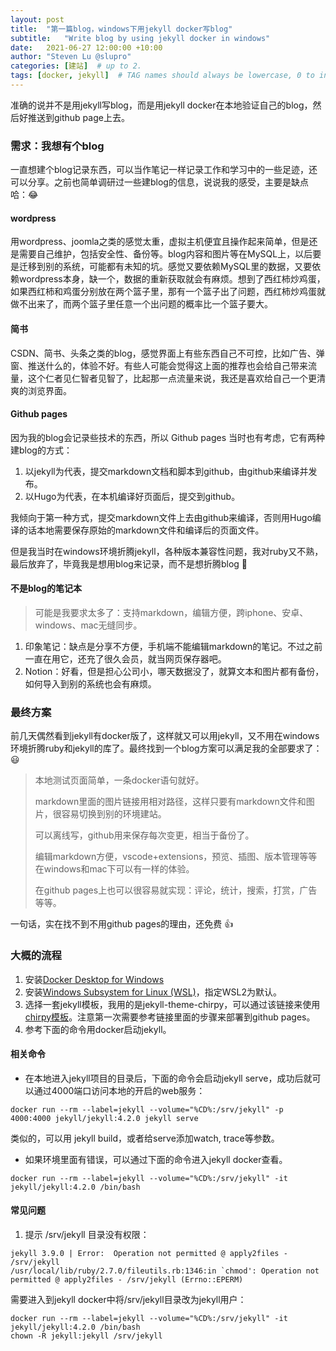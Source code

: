 ```yaml
---
layout: post
title:  "第一篇blog，windows下用jekyll docker写blog"
subtitle:   "Write blog by using jekyll docker in windows"
date:   2021-06-27 12:00:00 +10:00
author: "Steven Lu @slupro"
categories: [建站]  # up to 2.
tags: [docker, jekyll]  # TAG names should always be lowercase, 0 to infinity.
---
```


准确的说并不是用jekyll写blog，而是用jekyll docker在本地验证自己的blog，然后好推送到github page上去。

### 需求：我想有个blog

一直想建个blog记录东西，可以当作笔记一样记录工作和学习中的一些足迹，还可以分享。之前也简单调研过一些建blog的信息，说说我的感受，主要是缺点哈：:joy:

#### wordpress

用wordpress、joomla之类的感觉太重，虚拟主机便宜且操作起来简单，但是还是需要自己维护，包括安全性、备份等。blog内容和图片等在MySQL上，以后要是迁移到别的系统，可能都有未知的坑。感觉又要依赖MySQL里的数据，又要依赖wordpress本身，缺一个，数据的重新获取就会有麻烦。想到了西红柿炒鸡蛋，如果西红柿和鸡蛋分别放在两个篮子里，那有一个篮子出了问题，西红柿炒鸡蛋就做不出来了，而两个篮子里任意一个出问题的概率比一个篮子要大。

#### 简书

CSDN、简书、头条之类的blog，感觉界面上有些东西自己不可控，比如广告、弹窗、推送什么的，体验不好。有些人可能会觉得这上面的推荐也会给自己带来流量，这个仁者见仁智者见智了，比起那一点流量来说，我还是喜欢给自己一个更清爽的浏览界面。

#### Github pages

因为我的blog会记录些技术的东西，所以 Github pages 当时也有考虑，它有两种建blog的方式：

1. 以jekyll为代表，提交markdown文档和脚本到github，由github来编译并发布。
2. 以Hugo为代表，在本机编译好页面后，提交到github。

我倾向于第一种方式，提交markdown文件上去由github来编译，否则用Hugo编译的话本地需要保存原始的markdown文件和编译后的页面文件。

但是我当时在windows环境折腾jekyll，各种版本兼容性问题，我对ruby又不熟，最后放弃了，毕竟我是想用blog来记录，而不是想折腾blog :rofl:

#### 不是blog的笔记本

> 可能是我要求太多了：支持markdown，编辑方便，跨iphone、安卓、windows、mac无缝同步。

1. 印象笔记：缺点是分享不方便，手机端不能编辑markdown的笔记。不过之前一直在用它，还充了很久会员，就当网页保存器吧。
2. Notion：好看，但是担心公司小，哪天数据没了，就算文本和图片都有备份，如何导入到别的系统也会有麻烦。

### 最终方案

前几天偶然看到jekyll有docker版了，这样就又可以用jekyll，又不用在windows环境折腾ruby和jekyll的库了。最终找到一个blog方案可以满足我的全部要求了：:smiley:

> 本地测试页面简单，一条docker语句就好。
> 
> markdown里面的图片链接用相对路径，这样只要有markdown文件和图片，很容易切换到别的环境建站。
> 
> 可以离线写，github用来保存每次变更，相当于备份了。
> 
> 编辑markdown方便，vscode+extensions，预览、插图、版本管理等等在windows和mac下可以有一样的体验。
> 
> 在github pages上也可以很容易就实现：评论，统计，搜索，打赏，广告等等。

一句话，实在找不到不用github pages的理由，还免费 :+1:

### 大概的流程

1. 安装[Docker Desktop for Windows](https://docs.docker.com/docker-for-windows/install/)
2. 安装[Windows Subsystem for Linux (WSL)](https://docs.microsoft.com/en-us/windows/wsl/install-win10)，指定WSL2为默认。
3. 选择一套jekyll模板，我用的是jekyll-theme-chirpy，可以通过该链接来使用[chirpy模板](https://github.com/cotes2020/chirpy-starter)。注意第一次需要参考链接里面的步骤来部署到github pages。
4. 参考下面的命令用docker启动jekyll。

#### 相关命令

* 在本地进入jekyll项目的目录后，下面的命令会启动jekyll serve，成功后就可以通过4000端口访问本地的开启的web服务：

```
docker run --rm --label=jekyll --volume="%CD%:/srv/jekyll" -p 4000:4000 jekyll/jekyll:4.2.0 jekyll serve
```

类似的，可以用 jekyll build，或者给serve添加watch, trace等参数。

* 如果环境里面有错误，可以通过下面的命令进入jekyll docker查看。

```
docker run --rm --label=jekyll --volume="%CD%:/srv/jekyll" -it jekyll/jekyll:4.2.0 /bin/bash
```

#### 常见问题

1. 提示 /srv/jekyll 目录没有权限：

```
jekyll 3.9.0 | Error:  Operation not permitted @ apply2files - /srv/jekyll
/usr/local/lib/ruby/2.7.0/fileutils.rb:1346:in `chmod': Operation not permitted @ apply2files - /srv/jekyll (Errno::EPERM)
```

需要进入到jekyll docker中将/srv/jekyll目录改为jekyll用户：

```
docker run --rm --label=jekyll --volume="%CD%:/srv/jekyll" -it jekyll/jekyll:4.2.0 /bin/bash
chown -R jekyll:jekyll /srv/jekyll
```

